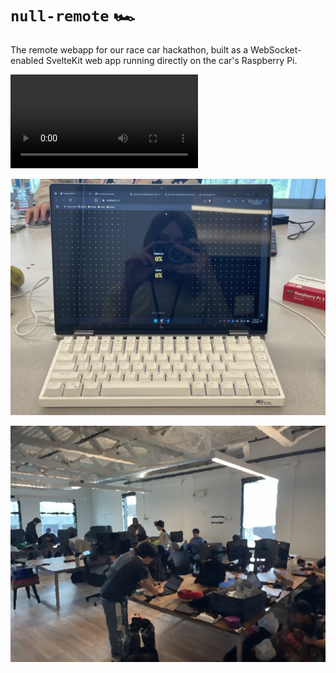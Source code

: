 # `null-remote` 🏎️

The remote webapp for our race car hackathon, built as a WebSocket-enabled SvelteKit web app running directly on the car's Raspberry Pi.

![Steering](/assets/Steering.mp4)

![Laptop](/assets/Laptop.jpg)

![Group](/assets/Group.jpg)
